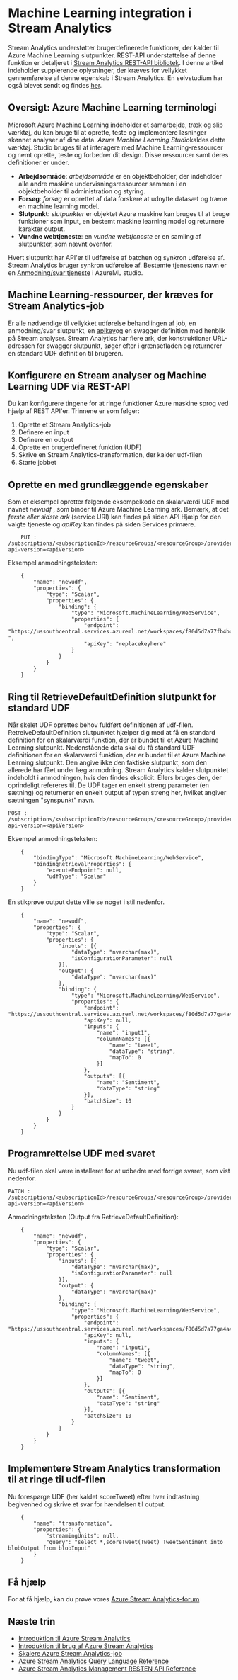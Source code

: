 <properties 
    pageTitle="Sådan konfigureres Azure Machine Learning slutpunkter i Stream Analytics | Microsoft Azure" 
    description="Maskine sprog brugerdefinerede funktioner i Stream Analytics"
    keywords=""
    documentationCenter=""
    services="stream-analytics"
    authors="jeffstokes72" 
    manager="jhubbard" 
    editor="cgronlun"/>

<tags 
    ms.service="stream-analytics" 
    ms.devlang="na" 
    ms.topic="article" 
    ms.tgt_pltfrm="na" 
    ms.workload="data-services" 
    ms.date="09/26/2016" 
    ms.author="jeffstok"
/>

# <a name="machine-learning-integration-in-stream-analytics"></a>Machine Learning integration i Stream Analytics

Stream Analytics understøtter brugerdefinerede funktioner, der kalder til Azure Machine Learning slutpunkter. REST-API understøttelse af denne funktion er detaljeret i [Stream Analytics REST-API bibliotek](https://msdn.microsoft.com/library/azure/dn835031.aspx). I denne artikel indeholder supplerende oplysninger, der kræves for vellykket gennemførelse af denne egenskab i Stream Analytics. En selvstudium har også blevet sendt og findes [her](stream-analytics-machine-learning-integration-tutorial.md).

## <a name="overview-azure-machine-learning-terminology"></a>Oversigt: Azure Machine Learning terminologi

Microsoft Azure Machine Learning indeholder et samarbejde, træk og slip værktøj, du kan bruge til at oprette, teste og implementere løsninger skønnet analyser af dine data. *Azure Machine Learning Studio*kaldes dette værktøj. Studio bruges til at interagere med Machine Learning-ressourcer og nemt oprette, teste og forbedrer dit design. Disse ressourcer samt deres definitioner er under.

- **Arbejdsområde**: *arbejdsområde* er en objektbeholder, der indeholder alle andre maskine undervisningsressourcer sammen i en objektbeholder til administration og styring.
- **Forsøg**: *forsøg* er oprettet af data forskere at udnytte datasæt og træne en machine learning model.
- **Slutpunkt**: *slutpunkter* er objektet Azure maskine kan bruges til at bruge funktioner som input, en bestemt maskine learning model og returnere karakter output.
- **Vundne webtjeneste**: en *vundne webtjeneste* er en samling af slutpunkter, som nævnt ovenfor.

Hvert slutpunkt har API'er til udførelse af batchen og synkron udførelse af. Stream Analytics bruger synkron udførelse af. Bestemte tjenestens navn er en [Anmodning/svar tjeneste](../machine-learning/machine-learning-consume-web-services.md#request-response-service-rrs) i AzureML studio.

## <a name="machine-learning-resources-needed-for-stream-analytics-jobs"></a>Machine Learning-ressourcer, der kræves for Stream Analytics-job

Er alle nødvendige til vellykket udførelse behandlingen af job, en anmodning/svar slutpunkt, en [apikey](../machine-learning/machine-learning-connect-to-azure-machine-learning-web-service.md#get-an-azure-machine-learning-authorization-key)og en swagger definition med henblik på Stream analyser. Stream Analytics har flere ark, der konstruktioner URL-adressen for swagger slutpunkt, søger efter i grænsefladen og returnerer en standard UDF definition til brugeren.

## <a name="configure-a-stream-analytics-and-machine-learning-udf-via-rest-api"></a>Konfigurere en Stream analyser og Machine Learning UDF via REST-API

Du kan konfigurere tingene for at ringe funktioner Azure maskine sprog ved hjælp af REST API'er. Trinnene er som følger:

1. Oprette et Stream Analytics-job
2. Definere en input
3. Definere en output
4. Oprette en brugerdefineret funktion (UDF)
5. Skrive en Stream Analytics-transformation, der kalder udf-filen
6. Starte jobbet

## <a name="creating-a-udf-with-basic-properties"></a>Oprette en med grundlæggende egenskaber

Som et eksempel opretter følgende eksempelkode en skalarværdi UDF med navnet *newudf* , som binder til Azure Machine Learning ark. Bemærk, at det *første eller sidste ark* (service URI) kan findes på siden API Hjælp for den valgte tjeneste og *apiKey* kan findes på siden Services primære.

````
    PUT : /subscriptions/<subscriptionId>/resourceGroups/<resourceGroup>/providers/Microsoft.StreamAnalytics/streamingjobs/<streamingjobName>/functions/<udfName>?api-version=<apiVersion>  
````

Eksempel anmodningsteksten:  

````
    {
        "name": "newudf",
        "properties": {
            "type": "Scalar",
            "properties": {
                "binding": {
                    "type": "Microsoft.MachineLearning/WebService",
                    "properties": {
                        "endpoint": "https://ussouthcentral.services.azureml.net/workspaces/f80d5d7a77fb4b46bf2a30c63c078dca/services/b7be5e40fd194258796fb402c1958eaf/execute ",
                        "apiKey": "replacekeyhere"
                    }
                }
            }
        }
    }
````

## <a name="call-retrievedefaultdefinition-endpoint-for-default-udf"></a>Ring til RetrieveDefaultDefinition slutpunkt for standard UDF

Når skelet UDF oprettes behov fuldført definitionen af udf-filen. RetreiveDefaultDefinition slutpunktet hjælper dig med at få en standard definition for en skalarværdi funktion, der er bundet til et Azure Machine Learning slutpunkt. Nedenstående data skal du få standard UDF definitionen for en skalarværdi funktion, der er bundet til et Azure Machine Learning slutpunkt. Den angive ikke den faktiske slutpunkt, som den allerede har fået under læg anmodning. Stream Analytics kalder slutpunktet indeholdt i anmodningen, hvis den findes eksplicit. Ellers bruges den, der oprindeligt refereres til. De UDF tager en enkelt streng parameter (en sætning) og returnerer en enkelt output af typen streng her, hvilket angiver sætningen "synspunkt" navn.

````
POST : /subscriptions/<subscriptionId>/resourceGroups/<resourceGroup>/providers/Microsoft.StreamAnalytics/streamingjobs/<streamingjobName>/functions/<udfName>/RetrieveDefaultDefinition?api-version=<apiVersion>
````

Eksempel anmodningsteksten:  

````
    {
        "bindingType": "Microsoft.MachineLearning/WebService",
        "bindingRetrievalProperties": {
            "executeEndpoint": null,
            "udfType": "Scalar"
        }
    }
````

En stikprøve output dette ville se noget i stil nedenfor.  

````
    {
        "name": "newudf",
        "properties": {
            "type": "Scalar",
            "properties": {
                "inputs": [{
                    "dataType": "nvarchar(max)",
                    "isConfigurationParameter": null
                }],
                "output": {
                    "dataType": "nvarchar(max)"
                },
                "binding": {
                    "type": "Microsoft.MachineLearning/WebService",
                    "properties": {
                        "endpoint": "https://ussouthcentral.services.azureml.net/workspaces/f80d5d7a77ga4a4bbf2a30c63c078dca/services/b7be5e40fd194258896fb602c1858eaf/execute",
                        "apiKey": null,
                        "inputs": {
                            "name": "input1",
                            "columnNames": [{
                                "name": "tweet",
                                "dataType": "string",
                                "mapTo": 0
                            }]
                        },
                        "outputs": [{
                            "name": "Sentiment",
                            "dataType": "string"
                        }],
                        "batchSize": 10
                    }
                }
            }
        }
    }
````

## <a name="patch-udf-with-the-response"></a>Programrettelse UDF med svaret 

Nu udf-filen skal være installeret for at udbedre med forrige svaret, som vist nedenfor.

````
PATCH : /subscriptions/<subscriptionId>/resourceGroups/<resourceGroup>/providers/Microsoft.StreamAnalytics/streamingjobs/<streamingjobName>/functions/<udfName>?api-version=<apiVersion>
````

Anmodningsteksten (Output fra RetrieveDefaultDefinition):

````
    {
        "name": "newudf",
        "properties": {
            "type": "Scalar",
            "properties": {
                "inputs": [{
                    "dataType": "nvarchar(max)",
                    "isConfigurationParameter": null
                }],
                "output": {
                    "dataType": "nvarchar(max)"
                },
                "binding": {
                    "type": "Microsoft.MachineLearning/WebService",
                    "properties": {
                        "endpoint": "https://ussouthcentral.services.azureml.net/workspaces/f80d5d7a77ga4a4bbf2a30c63c078dca/services/b7be5e40fd194258896fb602c1858eaf/execute",
                        "apiKey": null,
                        "inputs": {
                            "name": "input1",
                            "columnNames": [{
                                "name": "tweet",
                                "dataType": "string",
                                "mapTo": 0
                            }]
                        },
                        "outputs": [{
                            "name": "Sentiment",
                            "dataType": "string"
                        }],
                        "batchSize": 10
                    }
                }
            }
        }
    }
````

## <a name="implement-stream-analytics-transformation-to-call-the-udf"></a>Implementere Stream Analytics transformation til at ringe til udf-filen

Nu forespørge UDF (her kaldet scoreTweet) efter hver indtastning begivenhed og skrive et svar for hændelsen til output.  

````
    {
        "name": "transformation",
        "properties": {
            "streamingUnits": null,
            "query": "select *,scoreTweet(Tweet) TweetSentiment into blobOutput from blobInput"
        }
    }
````


## <a name="get-help"></a>Få hjælp
For at få hjælp, kan du prøve vores [Azure Stream Analytics-forum](https://social.msdn.microsoft.com/Forums/en-US/home?forum=AzureStreamAnalytics)

## <a name="next-steps"></a>Næste trin

- [Introduktion til Azure Stream Analytics](stream-analytics-introduction.md)
- [Introduktion til brug af Azure Stream Analytics](stream-analytics-get-started.md)
- [Skalere Azure Stream Analytics-job](stream-analytics-scale-jobs.md)
- [Azure Stream Analytics Query Language Reference](https://msdn.microsoft.com/library/azure/dn834998.aspx)
- [Azure Stream Analytics Management RESTEN API Reference](https://msdn.microsoft.com/library/azure/dn835031.aspx)
